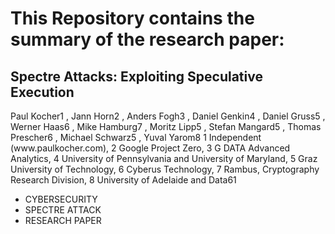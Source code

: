 # This Repository contains the summary of the research paper:
## Spectre Attacks: Exploiting Speculative Execution
<p>Paul Kocher1
, Jann Horn2
, Anders Fogh3
, Daniel Genkin4
,
Daniel Gruss5
, Werner Haas6
, Mike Hamburg7
, Moritz Lipp5
,
Stefan Mangard5
, Thomas Prescher6
, Michael Schwarz5
, Yuval Yarom8
1
Independent (www.paulkocher.com),
2 Google Project Zero,
3 G DATA Advanced Analytics, 4 University of Pennsylvania and University of Maryland,
5 Graz University of Technology, 6 Cyberus Technology,
7 Rambus, Cryptography Research Division, 8 University of Adelaide and Data61</P>


- CYBERSECURITY
- SPECTRE ATTACK
- RESEARCH PAPER
